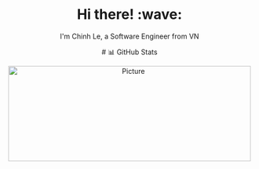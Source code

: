 <h1 align='center'> Hi there! :wave:</h1>

<p align='center'>
I'm Chinh Le, a Software Engineer from VN
</p>
<p align='center'>
# 📊 GitHub Stats
</p>
<p align="center">
<img src="https://my-github-info.vercel.app/api/top-langs/?username=chinhld12&theme=cobalt&hide_border=false&include_all_commits=true&count_private=true&layout=compact&hide=javascript,css,html" 
        alt="Picture" 
        width="494"
        height="194" 
        style="display: block; margin: 0 auto" />
</p>
